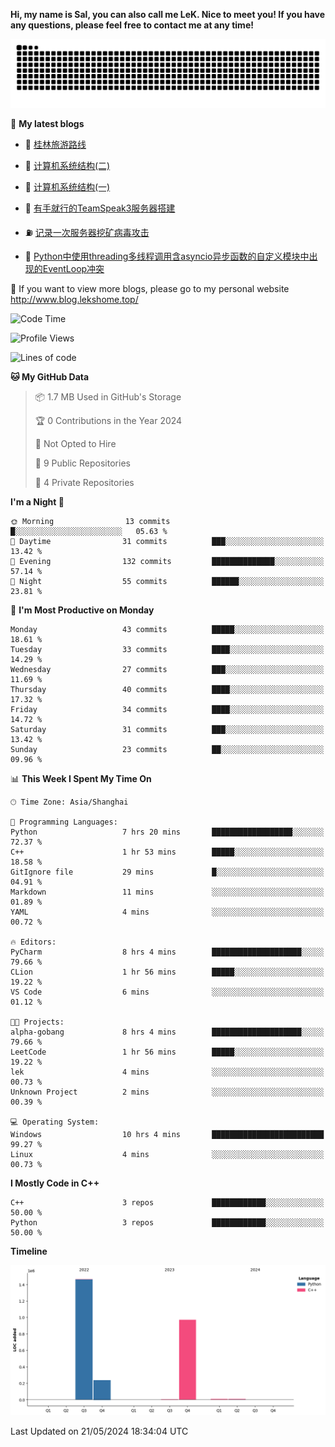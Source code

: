 **Hi, my name is Sal, you can also call me LeK. Nice to meet you! If you have any questions, please feel free to contact me at any time!**

![snake](https://raw.githubusercontent.com/LeKZzzz/LeKZzzz/output/github-contribution-grid-snake.svg)


👀 **My latest blogs**
<!-- BLOG-POST-LIST:START -->
- 🫣 [桂林旅游路线](http://www.blog.lekshome.top/2024/04/28/gui-lin-lu-you-lu-xian/) 

- 🧐 [计算机系统结构&lpar;二&rpar;](http://www.blog.lekshome.top/2024/04/21/ji-suan-ji-xi-tong-jie-gou-er/) 

- 🤖 [计算机系统结构&lpar;一&rpar;](http://www.blog.lekshome.top/2024/04/07/ji-suan-ji-xi-tong-jie-gou-yi/) 

- 📝 [有手就行的TeamSpeak3服务器搭建](http://www.blog.lekshome.top/2024/03/08/teamspeak3-fu-wu-qi-da-jian/) 

- ⛽️ [记录一次服务器挖矿病毒攻击](http://www.blog.lekshome.top/2024/03/08/ji-lu-yi-ci-fu-wu-qi-wa-kuang-bing-du-gong-ji/) 

- 🦣 [Python中使用threading多线程调用含asyncio异步函数的自定义模块中出现的EventLoop冲突](http://www.blog.lekshome.top/2024/03/07/python-zhong-shi-yong-threading-duo-xian-cheng-diao-yong-han-asyncio-yi-bu-han-shu-de-zi-ding-yi-mo-kuai-zhong-chu-xian-de-eventloop-chong-tu/) 
<!-- BLOG-POST-LIST:END -->

🥰 If you want to view more blogs, please go to my personal website http://www.blog.lekshome.top/


<!--START_SECTION:waka-->
![Code Time](http://img.shields.io/badge/Code%20Time-241%20hrs%2035%20mins-blue)

![Profile Views](http://img.shields.io/badge/Profile%20Views-3-blue)

![Lines of code](https://img.shields.io/badge/From%20Hello%20World%20I%27ve%20Written-2.7%20million%20lines%20of%20code-blue)

**🐱 My GitHub Data** 

> 📦 1.7 MB Used in GitHub's Storage 
 > 
> 🏆 0 Contributions in the Year 2024
 > 
> 🚫 Not Opted to Hire
 > 
> 📜 9 Public Repositories 
 > 
> 🔑 4 Private Repositories 
 > 
**I'm a Night 🦉** 

```text
🌞 Morning                13 commits          █░░░░░░░░░░░░░░░░░░░░░░░░   05.63 % 
🌆 Daytime                31 commits          ███░░░░░░░░░░░░░░░░░░░░░░   13.42 % 
🌃 Evening                132 commits         ██████████████░░░░░░░░░░░   57.14 % 
🌙 Night                  55 commits          ██████░░░░░░░░░░░░░░░░░░░   23.81 % 
```
📅 **I'm Most Productive on Monday** 

```text
Monday                   43 commits          █████░░░░░░░░░░░░░░░░░░░░   18.61 % 
Tuesday                  33 commits          ████░░░░░░░░░░░░░░░░░░░░░   14.29 % 
Wednesday                27 commits          ███░░░░░░░░░░░░░░░░░░░░░░   11.69 % 
Thursday                 40 commits          ████░░░░░░░░░░░░░░░░░░░░░   17.32 % 
Friday                   34 commits          ████░░░░░░░░░░░░░░░░░░░░░   14.72 % 
Saturday                 31 commits          ███░░░░░░░░░░░░░░░░░░░░░░   13.42 % 
Sunday                   23 commits          ██░░░░░░░░░░░░░░░░░░░░░░░   09.96 % 
```


📊 **This Week I Spent My Time On** 

```text
🕑︎ Time Zone: Asia/Shanghai

💬 Programming Languages: 
Python                   7 hrs 20 mins       ██████████████████░░░░░░░   72.37 % 
C++                      1 hr 53 mins        █████░░░░░░░░░░░░░░░░░░░░   18.58 % 
GitIgnore file           29 mins             █░░░░░░░░░░░░░░░░░░░░░░░░   04.91 % 
Markdown                 11 mins             ░░░░░░░░░░░░░░░░░░░░░░░░░   01.89 % 
YAML                     4 mins              ░░░░░░░░░░░░░░░░░░░░░░░░░   00.72 % 

🔥 Editors: 
PyCharm                  8 hrs 4 mins        ████████████████████░░░░░   79.66 % 
CLion                    1 hr 56 mins        █████░░░░░░░░░░░░░░░░░░░░   19.22 % 
VS Code                  6 mins              ░░░░░░░░░░░░░░░░░░░░░░░░░   01.12 % 

🐱‍💻 Projects: 
alpha-gobang             8 hrs 4 mins        ████████████████████░░░░░   79.66 % 
LeetCode                 1 hr 56 mins        █████░░░░░░░░░░░░░░░░░░░░   19.22 % 
lek                      4 mins              ░░░░░░░░░░░░░░░░░░░░░░░░░   00.73 % 
Unknown Project          2 mins              ░░░░░░░░░░░░░░░░░░░░░░░░░   00.39 % 

💻 Operating System: 
Windows                  10 hrs 4 mins       █████████████████████████   99.27 % 
Linux                    4 mins              ░░░░░░░░░░░░░░░░░░░░░░░░░   00.73 % 
```

**I Mostly Code in C++** 

```text
C++                      3 repos             ████████████░░░░░░░░░░░░░   50.00 % 
Python                   3 repos             ████████████░░░░░░░░░░░░░   50.00 % 
```



**Timeline**

![Lines of Code chart](https://raw.githubusercontent.com/LeKZzzz/LeKZzzz/master/assets/bar_graph.png)


 Last Updated on 21/05/2024 18:34:04 UTC
<!--END_SECTION:waka-->
